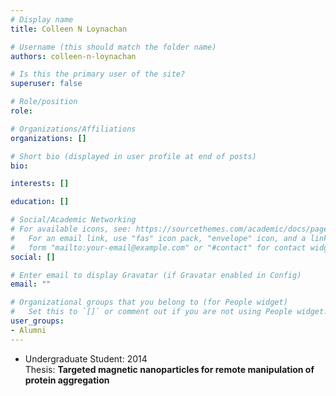 ```yaml
---
# Display name
title: Colleen N Loynachan

# Username (this should match the folder name)
authors: colleen-n-loynachan

# Is this the primary user of the site?
superuser: false

# Role/position
role:

# Organizations/Affiliations
organizations: []

# Short bio (displayed in user profile at end of posts)
bio:

interests: []

education: []

# Social/Academic Networking
# For available icons, see: https://sourcethemes.com/academic/docs/page-builder/#icons
#   For an email link, use "fas" icon pack, "envelope" icon, and a link in the
#   form "mailto:your-email@example.com" or "#contact" for contact widget.
social: []

# Enter email to display Gravatar (if Gravatar enabled in Config)
email: ""

# Organizational groups that you belong to (for People widget)
#   Set this to `[]` or comment out if you are not using People widget.
user_groups:
- Alumni
---
```


- Undergraduate Student: 2014   
Thesis: **Targeted magnetic nanoparticles for remote manipulation of protein aggregation**
